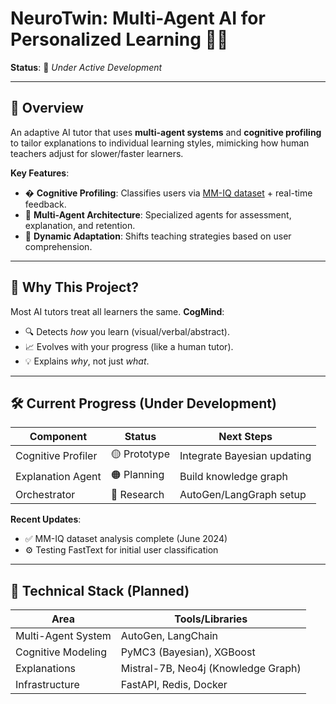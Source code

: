 
# NeuroTwin: Multi-Agent AI for Personalized Learning 🧠🤖

**Status**: 🚧 *Under Active Development* 

---

## 📌 Overview
An adaptive AI tutor that uses **multi-agent systems** and **cognitive profiling** to tailor explanations to individual learning styles, mimicking how human teachers adjust for slower/faster learners.  

**Key Features**:
- � **Cognitive Profiling**: Classifies users via [MM-IQ dataset](https://huggingface.co/datasets/huanqia/MM-IQ) + real-time feedback.
- 🧩 **Multi-Agent Architecture**: Specialized agents for assessment, explanation, and retention.
- 🎯 **Dynamic Adaptation**: Shifts teaching strategies based on user comprehension.

---

## 🌟 Why This Project?
Most AI tutors treat all learners the same. **CogMind**:
- 🔍 Detects *how* you learn (visual/verbal/abstract).
- 📈 Evolves with your progress (like a human tutor).
- 💡 Explains *why*, not just *what*.

---

## 🛠️ Current Progress (Under Development)
| Component          | Status       | Next Steps                  |
|--------------------|--------------|-----------------------------|
| Cognitive Profiler | 🟡 Prototype | Integrate Bayesian updating |
| Explanation Agent  | 🟠 Planning  | Build knowledge graph       |
| Orchestrator       | 🔴 Research  | AutoGen/LangGraph setup     |

**Recent Updates**:  
- ✅ MM-IQ dataset analysis complete (June 2024)  
- ⚙️ Testing FastText for initial user classification  

---

## 🧩 Technical Stack (Planned)
| Area               | Tools/Libraries                          |
|--------------------|------------------------------------------|
| Multi-Agent System | AutoGen, LangChain                       |
| Cognitive Modeling | PyMC3 (Bayesian), XGBoost                |
| Explanations       | Mistral-7B, Neo4j (Knowledge Graph)      |
| Infrastructure     | FastAPI, Redis, Docker                   |

